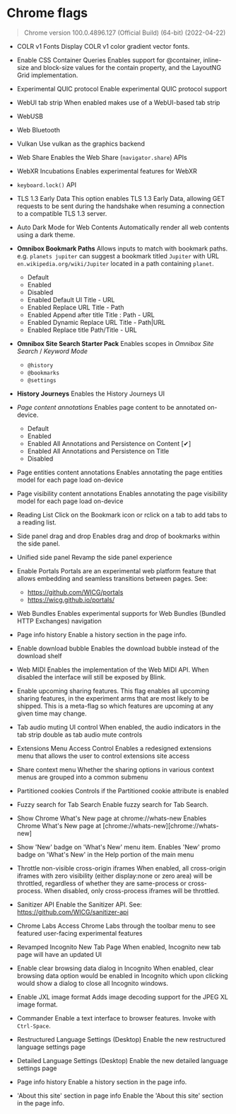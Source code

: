 # Chrome flags

> Chrome version 100.0.4896.127 (Official Build) (64-bit) (2022-04-22)


- COLR v1 Fonts
  Display COLR v1 color gradient vector fonts.

- Enable CSS Container Queries
  Enables support for @container, inline-size and block-size values for the contain property, and the LayoutNG Grid implementation.

- Experimental QUIC protocol
  Enable experimental QUIC protocol support

- WebUI tab strip
  When enabled makes use of a WebUI-based tab strip

- WebUSB

- Web Bluetooth

- Vulkan
  Use vulkan as the graphics backend

- Web Share
  Enables the Web Share (`navigator.share`) APIs

- WebXR Incubations
  Enables experimental features for WebXR

- `keyboard.lock()` API

- TLS 1.3 Early Data
  This option enables TLS 1.3 Early Data, allowing GET requests to be sent during the handshake when resuming a connection to a compatible TLS 1.3 server.

- Auto Dark Mode for Web Contents
  Automatically render all web contents using a dark theme.

- **Omnibox Bookmark Paths**
  Allows inputs to match with bookmark paths.
  e.g. `planets jupiter` can suggest a bookmark titled `Jupiter` with URL `en.wikipedia.org/wiki/Jupiter` located in a path containing `planet`.
    - Default
    - Enabled
    - Disabled
    - Enabled Default UI            Title - URL
    - Enabled Replace URL           Title - Path
    - Enabled Append after title    Title : Path - URL
    - Enabled Dynamic Replace URL   Title - Path|URL
    - Enabled Replace title         Path/Title - URL

- **Omnibox Site Search Starter Pack**
  Enables scopes in *Omnibox Site Search* / *Keyword Mode*
  - `@history`
  - `@bookmarks`
  - `@settings`

- **History Journeys**
  Enables the History Journeys UI

- *Page content annotations*
  Enables page content to be annotated on-device.
  - Default
  - Enabled
  - Enabled All Annotations and Persistence on Content [✔]
  - Enabled All Annotations and Persistence on Title
  - Disabled

- Page entities content annotations
  Enables annotating the page entities model for each page load on-device

- Page visibility content annotations
  Enables annotating the page visibility model for each page load on-device

- Reading List
  Click on the Bookmark icon or rclick on a tab to add tabs to a reading list.

- Side panel drag and drop
  Enables drag and drop of bookmarks within the side panel.

- Unified side panel
  Revamp the side panel experience

- Enable Portals
  Portals are an experimental web platform feature that allows embedding and seamless transitions between pages. See:
  - https://github.com/WICG/portals
  - https://wicg.github.io/portals/

- Web Bundles
  Enables experimental supports for Web Bundles (Bundled HTTP Exchanges) navigation

- Page info history
  Enable a history section in the page info.

- Enable download bubble
  Enables the download bubble instead of the download shelf

- Web MIDI
  Enables the implementation of the Web MIDI API. When disabled the interface will still be exposed by Blink.

- Enable upcoming sharing features.
  This flag enables all upcoming sharing features, in the experiment arms that are most likely to be shipped. This is a meta-flag so which features are upcoming at any given time may change.

- Tab audio muting UI control
  When enabled, the audio indicators in the tab strip double as tab audio mute controls

- Extensions Menu Access Control
  Enables a redesigned extensions menu that allows the user to control extensions site access

- Share context menu
  Whether the sharing options in various context menus are grouped into a common submenu

- Partitioned cookies
  Controls if the Partitioned cookie attribute is enabled

- Fuzzy search for Tab Search
  Enable fuzzy search for Tab Search.

- Show Chrome What's New page at chrome://whats-new
  Enables Chrome What's New page at [chrome://whats-new][chrome://whats-new]

- Show 'New' badge on 'What's New' menu item.
  Enables 'New' promo badge on 'What's New' in the Help portion of the main menu

- Throttle non-visible cross-origin iframes
  When enabled, all cross-origin iframes with zero visibility (either display:none or zero area) will be throttled, regardless of whether they are same-process or cross-process. When disabled, only cross-process iframes will be throttled.

- Sanitizer API
  Enable the Sanitizer API. See:
  https://github.com/WICG/sanitizer-api 

- Chrome Labs
  Access Chrome Labs through the toolbar menu to see featured user-facing experimental features

- Revamped Incognito New Tab Page
  When enabled, Incognito new tab page will have an updated UI

- Enable clear browsing data dialog in Incognito
  When enabled, clear browsing data option would be enabled in Incognito which upon clicking would show a dialog to close all Incognito windows.

- Enable JXL image format
  Adds image decoding support for the JPEG XL image format.

- Commander
  Enable a text interface to browser features. Invoke with `Ctrl-Space`.

- Restructured Language Settings (Desktop)
  Enable the new restructured language settings page

- Detailed Language Settings (Desktop)
  Enable the new detailed language settings page

- Page info history
  Enable a history section in the page info.

- 'About this site' section in page info
  Enable the 'About this site' section in the page info.
